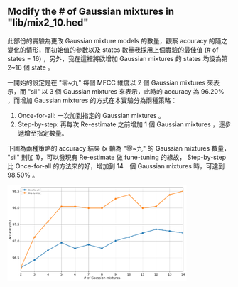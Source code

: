 ## Modify the # of Gaussian mixtures in "lib/mix2_10.hed"

此部份的實驗為更改 Gaussian mixture models 的數量，觀察 accuracy 的隨之變化的情形，而初始值的參數以及 states 數量我採用上個實驗的最佳值 (# of states = 16) ，另外，我在這裡將欲增加 Gaussian mixtures 的 states 均設為第 2~16 個 state 。

一開始的設定是在 "零~九" 每個 MFCC 維度以 2 個 Gaussian mixtures 來表示，而 "sil" 以 3 個 Gaussian mixtures 來表示，此時的 accuracy 為 96.20% ，而增加 Gaussian mixtures 的方式在本實驗分為兩種策略：

1. Once-for-all: 一次加到指定的 Gaussian mixtures 。
2. Step-by-step: 再每次 Re-estimate 之前增加 1 個 Gaussian mixtures ，逐步遞增至指定數量。

下圖為兩種策略的 accuracy 結果 (x 軸為 "零~九" 的 Gaussian mixtures 數量， "sil" 則加 1)，可以發現有 Re-estimate 做 fune-tuning 的緣故， Step-by-step 比 Once-for-all 的方法來的好，增加到 14　個 Gaussian mixtures 時，可達到 98.50% 。

<img width="80%" src="https://github.com/Min-Sheng/NTU2019DSP/raw/master/hw2/experiments/gaussian_mixture_num/curves.png"/>
